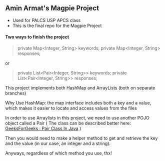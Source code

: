 ## **Amin Armat's Magpie Project**

 - Used for PALCS USP APCS class
 - This is the final repo for the Magpie Project

#### Two ways to finish the project
> private Map<Integer, String> keywords; 
> private Map<Integer, String> responses;

or

> private List<Pair<Integer, String>> keywords; 
> private List<Pair<Integer, String>> responses;

This project implements both HashMap and ArrayLists (both on separate branches)

Why Use HashMap: the map interface includes both a key and a value, which makes it easier to locate and access values from the files

In order to use Arraylists in this project, we need to use another POJO object called a Pair ( The class can be described better here: [GeeksForGeeks : Pair Class In Java](https://www.geeksforgeeks.org/pair-class-in-java/) )

Then you would need to make a helper method to get and retrieve the key and the value (in our case, an integer and a string). 

Anyways, regardless of which method you use, thx!


